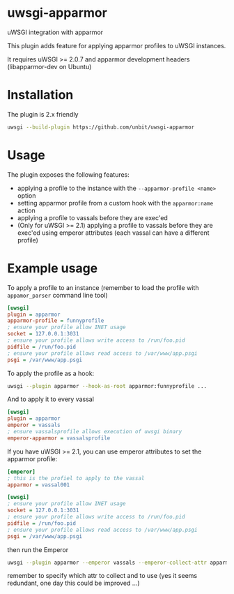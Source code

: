 uwsgi-apparmor
==============

uWSGI integration with apparmor

This plugin adds feature for applying apparmor profiles to uWSGI instances.

It requires uWSGI >= 2.0.7 and apparmor development headers (libapparmor-dev on Ubuntu)

Installation
============

The plugin is 2.x friendly

```sh
uwsgi --build-plugin https://github.com/unbit/uwsgi-apparmor
```

Usage
=====

The plugin exposes the following features:

* applying a profile to the instance with the `--apparmor-profile <name>` option
* setting apparmor profile from a custom hook with the `apparmor:name` action
* applying a profile to vassals before they are exec'ed
* (Only for uWSGI >= 2.1) applying a profile to vassals before they are exec'ed using emperor attributes (each vassal can have a different profile)

Example usage
=============

To apply a profile to an instance (remember to load the profile with `appamor_parser` command line tool)

```ini
[uwsgi]
plugin = apparmor
apparmor-profile = funnyprofile
; ensure your profile allow INET usage
socket = 127.0.0.1:3031
; ensure your profile allows write access to /run/foo.pid
pidfile = /run/foo.pid
; ensure your profile allows read access to /var/www/app.psgi
psgi = /var/www/app.psgi
```

To apply the profile as a hook:

```sh
uwsgi --plugin apparmor --hook-as-root apparmor:funnyprofile ...
```

And to apply it to every vassal

```ini
[uwsgi]
plugin = apparmor
emperor = vassals
; ensure vassalsprofile allows execution of uwsgi binary
emperor-apparmor = vassalsprofile
```

If you have uWSGI >= 2.1, you can use emperor attributes to set the apparmor profile:

```ini
[emperor]
; this is the profiel to apply to the vassal
apparmor = vassal001

[uwsgi]
; ensure your profile allow INET usage
socket = 127.0.0.1:3031
; ensure your profile allows write access to /run/foo.pid
pidfile = /run/foo.pid
; ensure your profile allows read access to /var/www/app.psgi
psgi = /var/www/app.psgi
```

then run the Emperor

```sh
uwsgi --plugin apparmor --emperor vassals --emperor-collect-attr apparmor --emperor-apparmor-attr apparmor
```

remember to specify which attr to collect and to use (yes it seems redundant, one day this could be improved ...)
